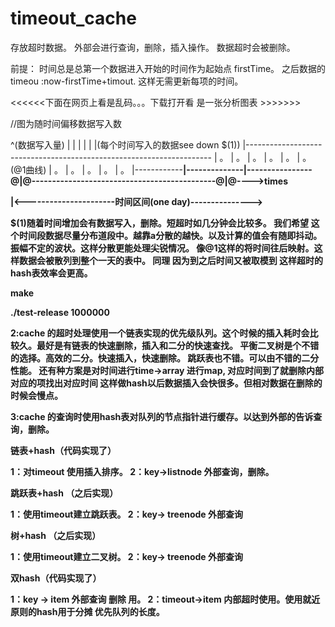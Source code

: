 ﻿timeout_cache
=============

存放超时数据。
外部会进行查询，删除，插入操作。
数据超时会被删除。

前提：
	时间总是总第一个数据进入开始的时间作为起始点 firstTime。
	之后数据的timeou :now-firstTime+timout.
	这样无需更新每项的时间。

<<<<<<下面在网页上看是乱码。。。下载打开看 是一张分析图表 >>>>>>>

//图为随时间偏移数据写入数

^(数据写入量)
|
|
|
|
|
|(每个时间写入的数据see down $(1))
|---------------------------------------------------------------------
| 。
|  。
|   。
|    。
|     。 
|      。(@1曲线)
|        。
|         。
|           。
|             。
|             	。
|<a>------------<b>|--------------<c>|----------------<d>@|@---------------------------------------------@|@---->times

|<----------------------时间区间(one day)--------------->


$(1)随着时间增加会有数据写入，删除。短超时如几分钟会比较多。
	我们希望 <a-b>这个时间段数据尽量分布道<b-d>段中。越靠a分散的越快。以及计算的值会有随即抖动。振幅不定的波状。这样分散更能处理尖锐情况。
	像@1这样的将时间往后映射。这样数据会被散列到整个一天的表中。
	同理<b-c><c-d> 
	因为到<d>之后时间又被取模到<a-c>
这样超时的hash表效率会更高。

make


./test-release 1000000





2:cache 的超时处理使用一个链表实现的优先级队列。这个时候的插入耗时会比较久。最好是有链表的快速删除，插入和二分的快速查找。
平衡二叉树是个不错的选择。高效的二分。快速插入，快速删除。
跳跃表也不错。可以由不错的二分性能。
还有种方案是对时间进行time->array<item> 进行map,
对应时间到了就删除内部对应的项找出对应时间
这样做hash以后数据插入会快很多。但相对数据在删除的时候会慢点。


3:cache 的查询时使用hash表对队列的节点指针进行缓存。以达到外部的告诉查询，删除。


链表+hash（代码实现了）

1：对timeout 使用插入排序。
2：key->listnode 外部查询，删除。

跳跃表+hash （之后实现）

1：使用timeout建立跳跃表。
2：key-> treenode 外部查询

树+hash （之后实现）

1：使用timeout建立二叉树。
2：key-> treenode 外部查询

双hash（代码实现了）

1：key -> item 外部查询 删除 用。
2：timeout->item 内部超时使用。使用就近原则的hash用于分摊 优先队列的长度。